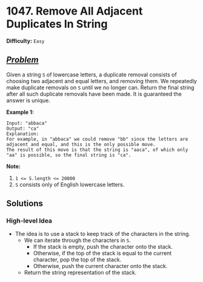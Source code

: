 # 1047. Remove All Adjacent Duplicates In String

**Difficulty:** `Easy`

## _[Problem](https://leetcode.com/problems/remove-all-adjacent-duplicates-in-string/)_

Given a string `S` of lowercase letters, a duplicate removal consists of choosing two adjacent and equal letters, and removing them.
We repeatedly make duplicate removals on `S` until we no longer can.
Return the final string after all such duplicate removals have been made.  It is guaranteed the answer is unique.

**Example 1:**

```plaintext
Input: "abbaca"
Output: "ca"
Explanation:
For example, in "abbaca" we could remove "bb" since the letters are adjacent and equal, and this is the only possible move.
The result of this move is that the string is "aaca", of which only "aa" is possible, so the final string is "ca".
```

**Note:**

1. `1 <= S.length <= 20000`
2. `S` consists only of English lowercase letters.

## Solutions

### High-level Idea

- The idea is to use a stack to keep track of the characters in the string.
  - We can iterate through the characters in `S`.
    - If the stack is empty, push the character onto the stack.
    - Otherwise, if the top of the stack is equal to the current character, pop the top of the stack.
    - Otherwise, push the current character onto the stack.
  - Return the string representation of the stack.
  